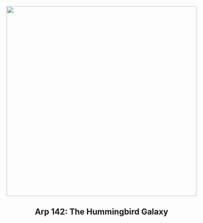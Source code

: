 
<p align="center"><img src="https://apod.nasa.gov/apod/image/2309/Arp142_HubbleChakrabarti_960.jpg" width="500" height="500"></p>
<h2 align="center"> Arp 142: The Hummingbird Galaxy </h2>
